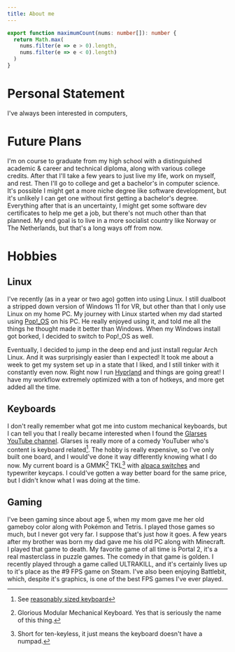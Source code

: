 ```yaml
---
title: About me
---
```


```ts /src/lib/utils.ts
export function maximumCount(nums: number[]): number {
  return Math.max(
    nums.filter(e => e > 0).length,
    nums.filter(e => e < 0).length)
  )
}
```

# Personal Statement

I've always been interested in computers,

# Future Plans

I'm on course to graduate from my high school with a distinguished academic & career and technical diploma, along with various college credits. After that I'll take a few years to just live my life, work on myself, and rest. Then I'll go to college and get a bachelor's in computer science. It's possible I might get a more niche degree like software development, but it's unlikely I can get one without first getting a bachelor's degree. Everything after that is an uncertainty, I might get some software dev certificates to help me get a job, but there's not much other than that planned. My end goal is to live in a more socialist country like Norway or The Netherlands, but that's a long ways off from now.

# Hobbies

## Linux

I've recently (as in a year or two ago) gotten into using Linux. I still dualboot a stripped down version of Windows 11 for VR, but other than that I only use Linux on my home PC. My journey with Linux started when my dad started using [Pop!\_OS](https://pop.system76.com) on his PC. He really enjoyed using it, and told me all the things he thought made it better than Windows. When my Windows install got borked, I decided to switch to Pop!\_OS as well.

Eventually, I decided to jump in the deep end and just install regular Arch Linux. And it was surprisingly easier than I expected! It took me about a week to get my system set up in a state that I liked, and I still tinker with it constantly even now. Right now I run [Hyprland](https://hyprland.org) and things are going great! I have my workflow extremely optimized with a ton of hotkeys, and more get added all the time.

## Keyboards

I don't really remember what got me into custom mechanical keyboards, but I can tell you that I really became interested when I found the [Glarses YouTube channel](https://www.youtube.com/@Glarses). Glarses is really more of a comedy YouTuber who's content is keyboard related[^1]. The hobby is really expensive, so I've only built one board, and I would've done it way differently knowing what I do now. My current board is a GMMK[^2] TKL[^3] with [alpaca switches](https://www.primekb.com/products/alpaca-linears) and typewriter keycaps. I could've gotten a way better board for the same price, but I didn't know what I was doing at the time.

[^1]: See [reasonably sized keyboard](https://www.youtube.com/watch?v=L_8GKPOQ5r4)
[^2]: Glorious Modular Mechanical Keyboard. Yes that is seriously the name of this thing.
[^3]: Short for ten-keyless, it just means the keyboard doesn't have a numpad.

## Gaming

I've been gaming since about age 5, when my mom gave me her old gameboy color along with Pokémon and Tetris. I played those games so much, but I never got very far. I suppose that's just how it goes. A few years after my brother was born my dad gave me his old PC along with Minecraft. I played that game to death. My favorite game of all time is Portal 2, it's a real masterclass in puzzle games. The comedy in that game is golden. I recently played through a game called ULTRAKILL, and it's certainly lives up to it's place as the #9 FPS game on Steam. I've also been enjoying Battlebit, which, despite it's graphics, is one of the best FPS games I've ever played.
